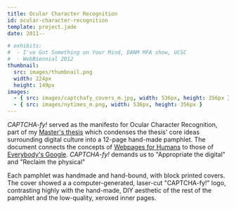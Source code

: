 ```yaml
---
title: Ocular Character Recognition
id: ocular-character-recognition
template: project.jade
date: 2011--

# exhibits:
#  - I've Got Something on Your Mind, DANM MFA show, UCSC
#  - WebBiennial 2012
thumbnail:
  src: images/thumbnail.png
  width: 224px
  height: 149px
images:
  - { src: images/captchafy_covers_m.jpg, width: 536px, height: 356px }
  - { src: images/nytimes_m.png, width: 536px, height: 356px }  
---
```


<i>CAPTCHA-fy!</i> served as the manifesto for Ocular Character Recognition, part of
  my <a href="/thesis.html">Master's thesis</a> which condenses the thesis' core
  ideas surrounding digital culture into a 12-page hand-made pamphlet.
  The document connects the concepts of 
  <a href="/portfolio/webpages-for-humans/">Webpages for Humans</a>
  to those of <a href="/portfolio/everybodys-google/">Everybody's Google</a>. 
  <i>CAPTCHA-fy!</i> demands us to "Appropriate the digital" and "Reclaim the physical"


Each pamphlet was handmade and hand-bound, with block printed covers. 
  The cover showed a a computer-generated, laser-cut "CAPTCHA-fy!" logo,
  contrasting highly with the hand-made, DIY aesthetic of the rest of the 
  pamphlet and the low-quality, xeroxed inner pages.
